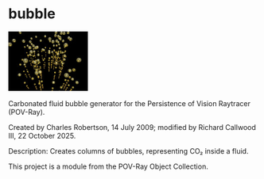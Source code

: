 # bubble

![Thumbnail](bubble_thumbnail.jpg)

Carbonated fluid bubble generator for the Persistence of Vision Raytracer (POV-Ray).

Created by Charles Robertson, 14 July 2009;
modified by Richard Callwood III, 22 October 2025.

Description: Creates columns of bubbles, representing CO₂ inside a fluid.

This project is a module from the POV-Ray Object Collection.
